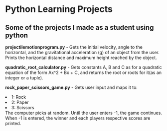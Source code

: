 # Python Learning Projects
<h2>Some of the projects I made as a student using python</h2>
<b>projectilemotionprogram.py</b> - Gets the initial velocity, angle to the horizontal, and the gravitational acceleration (g) of an object from the user. Prints the horizontal distance and maximum height reached by the object. 

<b>quadratic_root_calculator.py</b> - Gets constants A, B and C as for a quadratic equation of the form Ax^2 + Bx + C, and returns the root or roots for it(as an integer or a tuple).

<b>rock_paper_scissors_game.py</b> - Gets user input and maps it to: 
<lu>
  <li> 1: Rock </li>
  <li> 2: Paper </li>
  <li> 3: Scissors </li>
</lu>
The computer picks at random. Until the user enters -1, the game continues. When -1 is entered, the winner and each players respective scores are printed.
